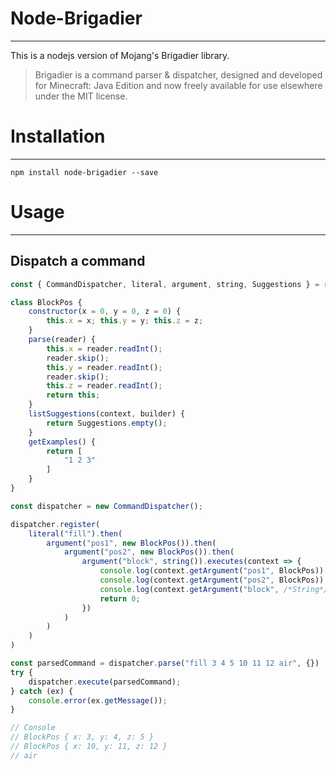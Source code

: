 # Node-Brigadier
___
This is a nodejs version of Mojang's Brigadier library.
>Brigadier is a command parser & dispatcher, designed and developed for Minecraft: Java Edition and now freely available for use elsewhere under the MIT license.
# Installation
___
```
npm install node-brigadier --save
```
# Usage
___
## Dispatch a command
```javascript
const { CommandDispatcher, literal, argument, string, Suggestions } = require("node-brigadier")

class BlockPos {
	constructor(x = 0, y = 0, z = 0) {
		this.x = x; this.y = y; this.z = z;
	}
	parse(reader) {
		this.x = reader.readInt();
		reader.skip();
		this.y = reader.readInt();
		reader.skip();
		this.z = reader.readInt();
		return this;
	}
	listSuggestions(context, builder) {
		return Suggestions.empty();
	}
	getExamples() {
		return [
			"1 2 3"
		]
	}
}

const dispatcher = new CommandDispatcher();

dispatcher.register(
	literal("fill").then(
		argument("pos1", new BlockPos()).then(
			argument("pos2", new BlockPos()).then(
				argument("block", string()).executes(context => {
					console.log(context.getArgument("pos1", BlockPos))
					console.log(context.getArgument("pos2", BlockPos))
					console.log(context.getArgument("block", /*String*/ 3))
					return 0;
				})
			)
		)
	)
)

const parsedCommand = dispatcher.parse("fill 3 4 5 10 11 12 air", {})
try {
	dispatcher.execute(parsedCommand);
} catch (ex) {
	console.error(ex.getMessage());
}

// Console
// BlockPos { x: 3, y: 4, z: 5 }
// BlockPos { x: 10, y: 11, z: 12 }
// air
```